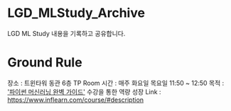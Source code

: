 # LGD_MLStudy_Archive
LGD ML Study 내용을 기록하고 공유합니다.

# Ground Rule

장소 : 트윈타워 동관 6층 TP Room
시간 : 매주 화요일 목요일 11:50 ~ 12:50
목적 : ['파이썬 머신러닝 완벽 가이드'](https://www.inflearn.com/course/#description) 수강을 통한 역량 성장
Link : <https://www.inflearn.com/course/#description>

